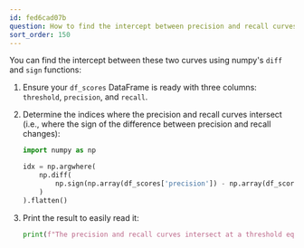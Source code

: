 ```yaml
---
id: fed6cad07b
question: How to find the intercept between precision and recall curves by using numpy?
sort_order: 150
---
```


You can find the intercept between these two curves using numpy's `diff` and `sign` functions:

1. Ensure your `df_scores` DataFrame is ready with three columns: `threshold`, `precision`, and `recall`.
2. Determine the indices where the precision and recall curves intersect (i.e., where the sign of the difference between precision and recall changes):

   ```python
   import numpy as np

   idx = np.argwhere(
       np.diff(
           np.sign(np.array(df_scores['precision']) - np.array(df_scores['recall']))
       )
   ).flatten()
   ```

3. Print the result to easily read it:

   ```python
   print(f"The precision and recall curves intersect at a threshold equal to {df_scores.loc[idx]['threshold']}.")
   ```